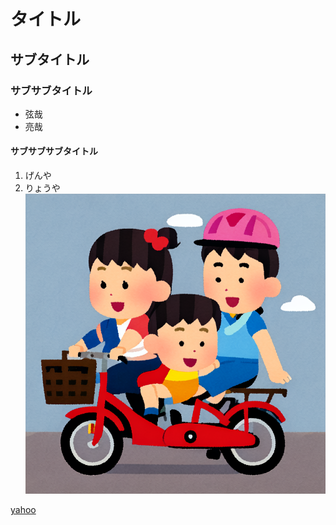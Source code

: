 # タイトル
## サブタイトル
### サブサブタイトル
- 弦哉
- 亮哉
#### サブサブサブタイトル
1. げんや
2. りょうや
![亮哉のしゃしん](二人乗りの自転車に乗っている幼児_-small.jpg)

[yahoo](https://www.yahoo.co.jp)
